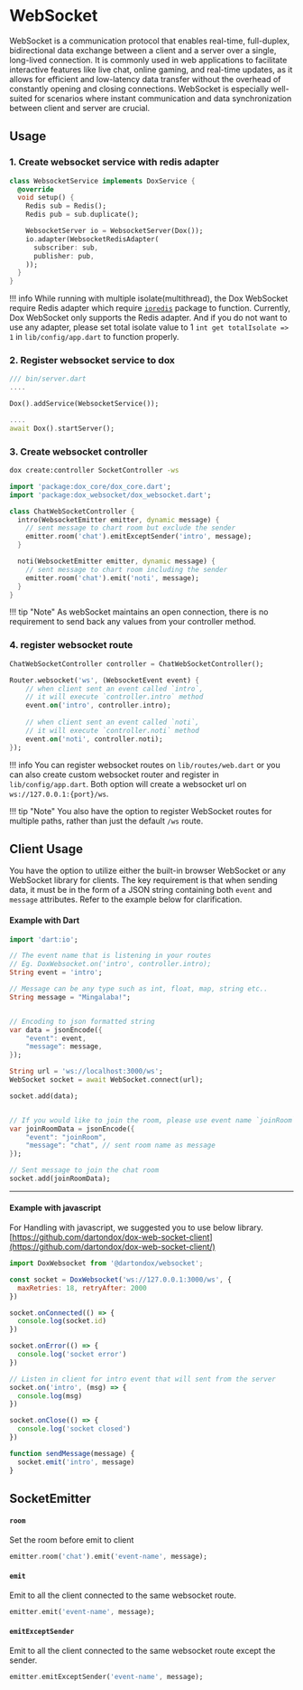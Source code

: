 # WebSocket

WebSocket is a communication protocol that enables real-time, full-duplex, bidirectional data exchange between a client and a server over a single, long-lived connection. It is commonly used in web applications to facilitate interactive features like live chat, online gaming, and real-time updates, as it allows for efficient and low-latency data transfer without the overhead of constantly opening and closing connections. WebSocket is especially well-suited for scenarios where instant communication and data synchronization between client and server are crucial.

## Usage

### 1. Create websocket service with redis adapter

```dart
class WebsocketService implements DoxService {
  @override
  void setup() {
    Redis sub = Redis();
    Redis pub = sub.duplicate();

    WebsocketServer io = WebsocketServer(Dox());
    io.adapter(WebsocketRedisAdapter(
      subscriber: sub,
      publisher: pub,
    ));
  }
}
```

!!! info
    While running with multiple isolate(multithread), the Dox WebSocket require Redis adapter which require [`ioredis`](https://pub.dev/packages/ioredis) package to function. Currently, Dox WebSocket only supports the Redis adapter. And if you do not want to use any adapter, please set total isolate value to 1 `int get totalIsolate => 1` in `lib/config/app.dart` to function properly.

### 2. Register websocket service to dox

```dart
/// bin/server.dart
....

Dox().addService(WebsocketService());

....
await Dox().startServer();
```

### 3. Create websocket controller

```bash
dox create:controller SocketController -ws
```

```dart
import 'package:dox_core/dox_core.dart';
import 'package:dox_websocket/dox_websocket.dart';

class ChatWebSocketController {
  intro(WebsocketEmitter emitter, dynamic message) {
    // sent message to chart room but exclude the sender
    emitter.room('chat').emitExceptSender('intro', message);
  }

  noti(WebsocketEmitter emitter, dynamic message) {
    // sent message to chart room including the sender
    emitter.room('chat').emit('noti', message);
  }
}
```

!!! tip "Note"
    As webSocket maintains an open connection, there is no requirement to send back any values from your controller method.

### 4. register websocket route

```dart
ChatWebSocketController controller = ChatWebSocketController();

Router.websocket('ws', (WebsocketEvent event) {
    // when client sent an event called `intro`, 
    // it will execute `controller.intro` method
    event.on('intro', controller.intro);
    
    // when client sent an event called `noti`, 
    // it will execute `controller.noti` method
    event.on('noti', controller.noti);
});
```

!!! info
    You can register websocket routes on `lib/routes/web.dart` or you can also create custom websocket router and register in `lib/config/app.dart`. Both option will create a websocket url on `ws://127.0.0.1:{port}/ws`.

!!! tip "Note"
    You also have the option to register WebSocket routes for multiple paths, rather than just the default `/ws` route.

## Client Usage

You have the option to utilize either the built-in browser WebSocket or any WebSocket library for clients. The key requirement is that when sending data, it must be in the form of a JSON string containing both `event` and `message` attributes. Refer to the example below for clarification.

#### Example with Dart

```dart
import 'dart:io';

// The event name that is listening in your routes
// Eg. DoxWebsocket.on('intro', controller.intro);
String event = 'intro';

// Message can be any type such as int, float, map, string etc..
String message = "Mingalaba!"; 


// Encoding to json formatted string
var data = jsonEncode({
    "event": event,
    "message": message,
});

String url = 'ws://localhost:3000/ws';
WebSocket socket = await WebSocket.connect(url);

socket.add(data);


// If you would like to join the room, please use event name `joinRoom`
var joinRoomData = jsonEncode({
    "event": "joinRoom",
    "message": "chat", // sent room name as message
});

// Sent message to join the chat room
socket.add(joinRoomData);
```

---

#### Example with javascript

For Handling with javascript, we suggested you to use below library. [https://github.com/dartondox/dox-web-socket-client](https://github.com/dartondox/dox-web-socket-client/)

```js
import DoxWebsocket from '@dartondox/websocket';

const socket = DoxWebsocket('ws://127.0.0.1:3000/ws', {
  maxRetries: 18, retryAfter: 2000 
})

socket.onConnected(() => {
  console.log(socket.id)
})

socket.onError(() => {
  console.log('socket error')
})

// Listen in client for intro event that will sent from the server
socket.on('intro', (msg) => {
  console.log(msg)
})

socket.onClose(() => {
  console.log('socket closed')
})

function sendMessage(message) {
  socket.emit('intro', message)
}
```

## SocketEmitter

#### `room`

Set the room before emit to client

```dart
emitter.room('chat').emit('event-name', message);
```

#### `emit`

Emit to all the client connected to the same websocket route.

```dart
emitter.emit('event-name', message);
```

#### `emitExceptSender`

Emit to all the client connected to the same websocket route except the sender.

```dart
emitter.emitExceptSender('event-name', message);
```